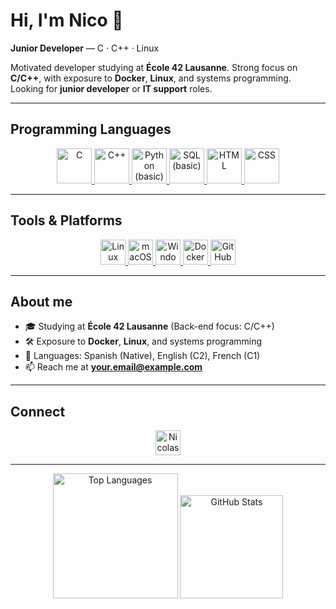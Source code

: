 # Hi, I'm Nico 👋
<!--
  Profile README for your-username
  - Programming Languages: 56x56 icons
  - Tools & Platforms: 40x40 icons
  Replace your-username, LinkedIn, and email below.
-->

**Junior Developer** — C · C++ · Linux

Motivated developer studying at **École 42 Lausanne**. Strong focus on **C/C++**, with exposure to **Docker**, **Linux**, and systems programming.  
Looking for **junior developer** or **IT support** roles.  

<!-- ===== HIDDEN PROJECT GRID (temporarily disabled) ===== -->
<div hidden>

  <!-- =========================
        PROJECTS (BADGE GRID)
      ========================= -->

  <h3 align="left" id="projects-at">Projects at:</h3>

  <!-- tip: put your PNGs here:
       /your-username/your-username/assets/projects/*.png
       then update the src URLs below. 100–120px height looks good. -->

  <div align="center">

    <!-- Row 1 -->
    <a href="https://github.com/your-username/Libft" title="Libft">
      <img alt="Libft" height="100"
           src="https://raw.githubusercontent.com/your-username/your-username/main/assets/projects/libft.png" />
    </a>
    <a href="https://github.com/your-username/get_next_line" title="get_next_line">
      <img alt="get_next_line" height="100"
           src="https://raw.githubusercontent.com/your-username/your-username/main/assets/projects/get_next_line.png" />
    </a>
    <a href="https://github.com/your-username/Born2beroot" title="Born2beroot">
      <img alt="Born2beroot" height="100"
           src="https://raw.githubusercontent.com/your-username/your-username/main/assets/projects/born2beroot.png" />
    </a>
    <a href="https://github.com/your-username/ft_printf" title="ft_printf">
      <img alt="ft_printf" height="100"
           src="https://raw.githubusercontent.com/your-username/your-username/main/assets/projects/ft_printf.png" />
    </a>

    <!-- Row 2 -->
    <a href="https://github.com/your-username/so_long" title="so_long">
      <img alt="so_long" height="100"
           src="https://raw.githubusercontent.com/your-username/your-username/main/assets/projects/so_long.png" />
    </a>
    <a href="https://github.com/your-username/push_swap" title="push_swap">
      <img alt="push_swap" height="100"
           src="https://raw.githubusercontent.com/your-username/your-username/main/assets/projects/push_swap.png" />
    </a>
    <a href="https://github.com/your-username/pipex" title="pipex">
      <img alt="pipex" height="100"
           src="https://raw.githubusercontent.com/your-username/your-username/main/assets/projects/pipex.png" />
    </a>
    <a href="https://github.com/your-username/minishell" title="minishell">
      <img alt="minishell" height="100"
           src="https://raw.githubusercontent.com/your-username/your-username/main/assets/projects/minishell.png" />
    </a>

    <!-- Row 3 -->
    <a href="https://github.com/your-username/philo" title="philo">
      <img alt="philo" height="100"
           src="https://raw.githubusercontent.com/your-username/your-username/main/assets/projects/philo.png" />
    </a>
    <a href="https://github.com/your-username/cub3D" title="cub3D">
      <img alt="cub3D" height="100"
           src="https://raw.githubusercontent.com/your-username/your-username/main/assets/projects/cub3d.png" />
    </a>
    <a href="https://github.com/your-username/NetPractice" title="NetPractice">
      <img alt="NetPractice" height="100"
           src="https://raw.githubusercontent.com/your-username/your-username/main/assets/projects/netpractice.png" />
    </a>
    <a href="https://github.com/your-username/webserv" title="webserv">
      <img alt="webserv" height="100"
           src="https://raw.githubusercontent.com/your-username/your-username/main/assets/projects/webserv.png" />
    </a>

    <!-- Row 4 -->
    <a href="https://github.com/your-username/CPP_Modules" title="CPP Modules">
      <img alt="CPP Modules" height="100"
           src="https://raw.githubusercontent.com/your-username/your-username/main/assets/projects/cpp_modules.png" />
    </a>
    <a href="https://github.com/your-username/Inception" title="Inception">
      <img alt="Inception" height="100"
           src="https://raw.githubusercontent.com/your-username/your-username/main/assets/projects/inception.png" />
    </a>

  </div>

  <!-- Optional: tiny caption or note below -->
  <p align="center"><sub>Click any badge to open the repository.</sub></p>

</div>
<!-- ===== END HIDDEN BLOCK ===== -->


---

## Programming Languages
<!-- Bigger icons: 56x56 -->
<p align="center">
  <a href="https://www.cprogramming.com/" target="_blank" rel="noreferrer">
    <img src="https://cdn.jsdelivr.net/gh/devicons/devicon/icons/c/c-original.svg" alt="C" width="56" height="56" />
  </a>
  <a href="https://isocpp.org/" target="_blank" rel="noreferrer">
    <img src="https://cdn.jsdelivr.net/gh/devicons/devicon/icons/cplusplus/cplusplus-original.svg" alt="C++" width="56" height="56" />
  </a>
  <a href="https://www.python.org/" target="_blank" rel="noreferrer">
    <img src="https://cdn.jsdelivr.net/gh/devicons/devicon/icons/python/python-original.svg" alt="Python (basic)" width="56" height="56" />
  </a>
  <a href="https://www.postgresql.org/" target="_blank" rel="noreferrer" title="SQL (basic)">
    <img src="https://cdn.jsdelivr.net/gh/devicons/devicon/icons/postgresql/postgresql-original.svg" alt="SQL (basic)" width="56" height="56" />
  </a>
  <a href="https://developer.mozilla.org/docs/Web/HTML" target="_blank" rel="noreferrer">
    <img src="https://cdn.jsdelivr.net/gh/devicons/devicon/icons/html5/html5-original.svg" alt="HTML" width="56" height="56" />
  </a>
  <a href="https://developer.mozilla.org/docs/Web/CSS" target="_blank" rel="noreferrer">
    <img src="https://cdn.jsdelivr.net/gh/devicons/devicon/icons/css3/css3-original.svg" alt="CSS" width="56" height="56" />
  </a>
</p>

---

## Tools & Platforms
<!-- Standard icons: 40x40 -->
<p align="center">
  <a href="https://www.kernel.org/" target="_blank" rel="noreferrer">
    <img src="https://cdn.jsdelivr.net/gh/devicons/devicon/icons/linux/linux-original.svg" alt="Linux" width="40" height="40" />
  </a>
  <a href="https://www.apple.com/macos/" target="_blank" rel="noreferrer">
    <img src="https://cdn.jsdelivr.net/gh/devicons/devicon/icons/apple/apple-original.svg" alt="macOS" width="40" height="40" />
  </a>
  <a href="https://www.microsoft.com/windows" target="_blank" rel="noreferrer">
    <img src="https://cdn.jsdelivr.net/gh/devicons/devicon/icons/windows8/windows8-original.svg" alt="Windows" width="40" height="40" />
  </a>
  <a href="https://www.docker.com/" target="_blank" rel="noreferrer">
    <img src="https://cdn.jsdelivr.net/gh/devicons/devicon/icons/docker/docker-original.svg" alt="Docker (basic)" width="40" height="40" />
  </a>
  <a href="https://github.com/your-username" target="_blank" rel="noreferrer">
    <img src="https://cdn.jsdelivr.net/gh/devicons/devicon/icons/github/github-original.svg" alt="GitHub" width="40" height="40" />
  </a>
</p>

---

## About me
- 🎓 Studying at **École 42 Lausanne** (Back-end focus: C/C++)
- 🛠️ Exposure to **Docker**, **Linux**, and systems programming
- 💬 Languages: Spanish (Native), English (C2), French (C1)
- 📫 Reach me at **your.email@example.com**

---

## Connect
<p align="center">
  <a href="https://www.linkedin.com/in/nicolas-ryser/" target="_blank" rel="noreferrer">
    <img src="https://raw.githubusercontent.com/rahuldkjain/github-profile-readme-generator/master/src/images/icons/Social/linked-in-alt.svg" 
         alt="Nicolas Ryser LinkedIn" height="40" width="40" />
  </a>
</p>


---

<!-- Optional: GitHub stats (replace your-username). Delete this block if you prefer minimal. -->
<!-- GitHub stats section -->
<p align="center">
  <img src="https://github-readme-stats.vercel.app/api/top-langs/?username=Nico-Ry&layout=compact&hide_title=false&hide_border=true&theme=tokyonight" height="200" alt="Top Languages" />
  <img src="https://github-readme-stats.vercel.app/api?username=Nico-Ry&show_icons=true&include_all_commits=true&count_private=true&hide_title=false&hide_border=true&theme=tokyonight" height="165" alt="GitHub Stats" />
  
</p>

